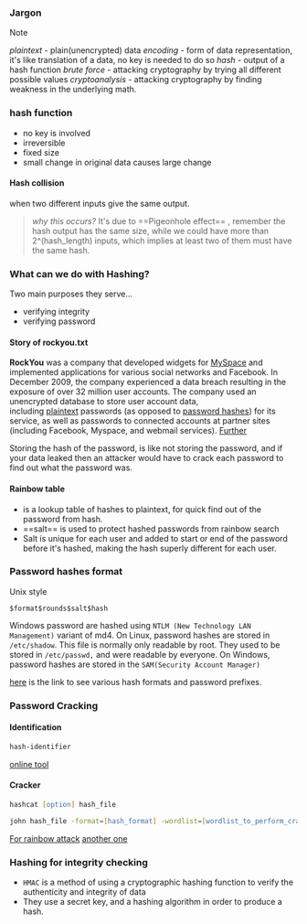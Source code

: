 ### Jargon
>[!Note]
>*plaintext* - plain(unencrypted) data
*encoding* - form of data representation, it's like translation of a data, no key is needed to do so
*hash* - output of a hash function
*brute force* - attacking cryptography by trying all different possible values
*cryptoanalysis* - attacking cryptography by finding weakness in the underlying math.

### hash function

- no key is involved
- irreversible 
- fixed size
- small change in original data causes large change
#### Hash collision 
when two different inputs give the same output.
> *why this occurs?* 
> It's due to ==Pigeonhole effect== , remember the hash output has the same size, while we could have more than 2^(hash_length) inputs, which implies at least two of them must have the same hash.


### What can we do with Hashing?
Two main purposes they serve...
- verifying integrity 
- verifying password

#### Story of rockyou.txt

**RockYou** was a company that developed widgets for [MySpace](https://en.wikipedia.org/wiki/MySpace "MySpace") and implemented applications for various social networks and Facebook.
In December 2009, the company experienced a data breach resulting in the exposure of over 32 million user accounts. The company used an unencrypted database to store user account data, including [plaintext](https://en.wikipedia.org/wiki/Plaintext "Plaintext") passwords (as opposed to [password hashes](https://en.wikipedia.org/wiki/Cryptographic_hash_function#Password_verification "Cryptographic hash function")) for its service, as well as passwords to connected accounts at partner sites (including Facebook, Myspace, and webmail services).
[Further](https://en.wikipedia.org/wiki/RockYou)

Storing the hash of the password, is like not storing the password, and if your data leaked then an attacker would have to crack each password to find out what the password was.

#### Rainbow table
- is a lookup table of hashes to plaintext, for quick find out of the password from hash.
- ==salt== is used to protect hashed passwords from rainbow search
- Salt is unique for each user and added to start or end of the password before it's hashed, making the hash superly different for each user.

### Password hashes format
Unix style
```format
$format$rounds$salt$hash
```
Windows password are hashed using `NTLM (New Technology LAN Management)`  variant of md4.
On Linux, password hashes are stored in `/etc/shadow`. This file is normally only readable by root. They used to be stored in `/etc/passwd,` and were readable by everyone.
On Windows, password hashes are  stored in the `SAM(Security Account Manager)`

[here](https://hashcat.net/wiki/doku.php?id=example_hashes) is the link to see various hash formats and password prefixes.

### Password Cracking

#### Identification
```zsh
hash-identifier
```
[online tool](https://www.tunnelsup.com/hash-analyzer/)

#### Cracker
```zsh
hashcat [option] hash_file
```

```zsh
john hash_file -format=[hash_format] -wordlist=[wordlist_to_perform_cracking_to]
```

[For rainbow attack](https://crackstation.net/)
[another one](https://dehash.sh/)

### Hashing for integrity checking
- `HMAC` is a method of using a cryptographic hashing function to verify the authenticity and integrity of data
- They use a secret key, and a hashing algorithm in order to produce a hash.